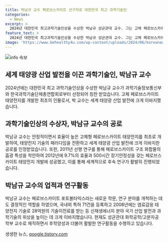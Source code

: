 ```yaml
---
title: 박남규 교수 페로브스카이트 선구자로 대한민국 최고 과학기술인
categories:
  - News
excerpt: >
  2024년 대한민국 최고과학기술인상을 수상한 박남규 성균관대 교수. 그는 고체 페로브스카이트 태양전지를 개발한 것으로 평가받았다. 이 기술은 태양전지 기술의 패러다임을 전환하고 세계 태양광 산업 발전에 이바지했으며, 연구 결과는 8300회 이상 인용되었다. 국내외 특허 71건을 보유하고 후속 연구도 활발히 진행 중이다. 이러한 연구 성과로 국가 산업 발전과 과학기술의 위상을 높여왔고, 미래에는 더 뛰어난 플랫폼 물질을 개발해 사회와 소비자에게 혁신을 제공할 것으로 전망된다.
feature_text: >
  2024년 대한민국 최고과학기술인상을 수상한 박남규 성균관대 교수. 그는 고체 페로브스카이트 태양전지를 개발한 것으로 평가받았다. 이 기술은 태양전지 기술의 패러다임을 전환하고 세계 태양광 산업 발전에 이바지했으며, 연구 결과는 8300회 이상 인용되었다. 국내외 특허 71건을 보유하고 후속 연구도 활발히 진행 중이다. 이러한 연구 성과로 국가 산업 발전과 과학기술의 위상을 높여왔고, 미래에는 더 뛰어난 플랫폼 물질을 개발해 사회와 소비자에게 혁신을 제공할 것으로 전망된다.
image: 'https://www.behealthy4u.com/wp-content/uploads/2024/06/koreanews.jpg'
---
```


<p><img src="https://www.behealthy4u.com/wp-content/uploads/2024/06/koreanews.jpg" alt="info 속보" /></p>

<h2 data-ke-size="size26">세계 태양광 산업 발전을 이끈 과학기술인, 박남규 교수</h2>

<p data-ke-size="size16">2024년에는 대한민국 최고 과학기술인상을 수상한 박남규 교수가 과학기술정보통신부와 한국과학기술단체총연합회로부터 선정되어 칭찬 받았습니다. 고체 페로브스카이트 태양전지를 개발한 최초의 인물로서, 박 교수는 세계 태양광 산업 발전에 크게 이바지했습니다.</p>

<h2 data-ke-size="size24">과학기술인상의 수상자, 박남규 교수의 공로</h2>

<p data-ke-size="size16">박남규 교수는 안정적이면서 효율이 높은 고체형 페로브스카이트 태양전지를 최초로 개발하여, 태양전지 기술의 패러다임을 전환하고 세계 태양광 산업 발전에 크게 이바지한 공로를 인정받았습니다. 또한, 2011년 선행 연구를 통해 페로브스카이트 구조 화합물의 흡광 특성을 착안하여 2012년에 9.7%의 효율과 500시간 장기안정성을 갖는 페로브스카이트 태양전지 개발에 성공했고, 이를 통해 세계적으로 후속 연구가 활발히 진행되었습니다.</p>

<h2 data-ke-size="size24">박남규 교수의 업적과 연구활동</h2>

<p data-ke-size="size16">박남규 교수는 페로브스카이트 포토볼타익스라는 새로운 학문, 연구 분야를 개척하는 데도 결정적인 역할을 하였으며, 국내외 특허 71건을 등록하고 2008년에는 염료감응 태양전지 기술로 28억원의 기술이전료를 받는 등 신재생에너지 분야 국가 산업 발전과 과학기술의 위상을 높이는 데 크게 이바지했습니다. 현재도 성균관대 화학공학/고분자공학부 교수로 재직하면서 후학양성과 더불어 활발한 연구활동을 수행하고 있습니다.</p>
생생한 뉴스, <a href="https://qoogle.tistory.com" rel="dofollow">qoogle.tistory.com</a>


